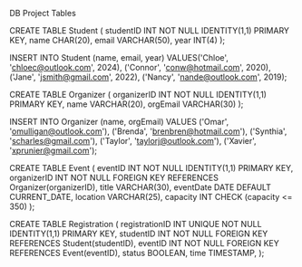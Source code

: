 DB Project Tables

CREATE TABLE Student (
    studentID INT NOT NULL IDENTITY(1,1) PRIMARY KEY,
    name CHAR(20),
    email VARCHAR(50),
    year INT(4)
);

INSERT INTO Student (name, email, year) 
VALUES('Chloe', 'chloec@outlook.com', 2024),
('Connor', 'conw@hotmail.com', 2020),
('Jane', 'jsmith@gmail.com', 2022),
('Nancy', 'nande@outlook.com', 2019);

CREATE TABLE Organizer (
    organizerID INT NOT NULL IDENTITY(1,1) PRIMARY KEY,
    name VARCHAR(20),
    orgEmail VARCHAR(30)
);

INSERT INTO Organizer (name, orgEmail)
VALUES ('Omar', 'omulligan@outlook.com'),
('Brenda', 'brenbren@hotmail.com'),
('Synthia', 'scharles@gmail.com'),
('Taylor', 'taylorj@outlook.com'),
('Xavier', 'xprunier@gmail.com');

CREATE TABLE Event (
    eventID INT NOT NULL IDENTITY(1,1) PRIMARY KEY,
    organizerID INT NOT NULL FOREIGN KEY REFERENCES Organizer(organizerID),
    title VARCHAR(30),
    eventDate DATE DEFAULT CURRENT_DATE,
    location VARCHAR(25),
    capacity INT CHECK (capacity <= 350)
);

CREATE TABLE Registration (
    registrationID INT UNIQUE NOT NULL IDENTITY(1,1) PRIMARY KEY,
    studentID INT NOT NULL FOREIGN KEY REFERENCES Student(studentID),
    eventID INT NOT NULL FOREIGN KEY REFERENCES Event(eventID), 
    status BOOLEAN,
    time TIMESTAMP,
);

